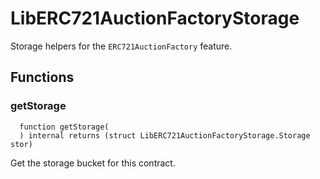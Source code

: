 # LibERC721AuctionFactoryStorage

Storage helpers for the `ERC721AuctionFactory` feature.



## Functions
### getStorage
```solidity
  function getStorage(
  ) internal returns (struct LibERC721AuctionFactoryStorage.Storage stor)
```
Get the storage bucket for this contract.



